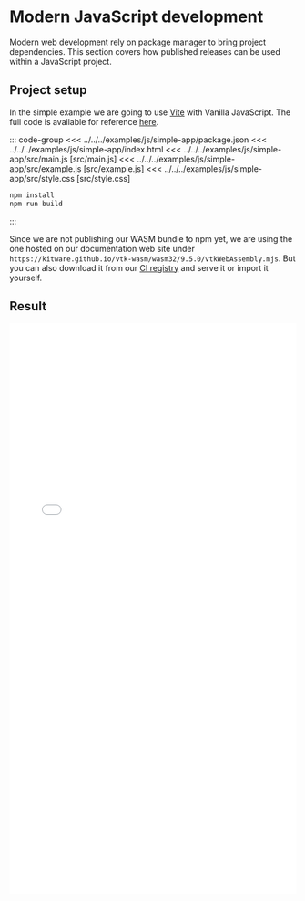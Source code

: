 # Modern JavaScript development

Modern web development rely on package manager to bring project dependencies. This section covers how published releases can be used within a JavaScript project.

## Project setup

In the simple example we are going to use [Vite](https://vite.dev/) with Vanilla JavaScript. The full code is available for reference [here](https://github.com/Kitware/vtk-wasm/tree/main/examples/js/simple-app).

::: code-group
<<< ../../../examples/js/simple-app/package.json
<<< ../../../examples/js/simple-app/index.html
<<< ../../../examples/js/simple-app/src/main.js [src/main.js]
<<< ../../../examples/js/simple-app/src/example.js [src/example.js]
<<< ../../../examples/js/simple-app/src/style.css [src/style.css]
```bash [Install/Build]
npm install
npm run build
```
:::

Since we are not publishing our WASM bundle to npm yet, we are using the one hosted on our documentation web site under `https://kitware.github.io/vtk-wasm/wasm32/9.5.0/vtkWebAssembly.mjs`. But you can also download it from our [CI registry](https://gitlab.kitware.com/vtk/vtk/-/packages?orderBy=created_at&sort=desc&search[]=wasm) and serve it or import it yourself.


## Result

<iframe src="/vtk-wasm/demo/simple-app/index.html" style="width: 100%; height: 25vh; border: none;"></iframe>
